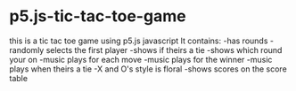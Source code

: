 # p5.js-tic-tac-toe-game
this is a tic tac toe game using p5.js javascript 
It contains:
-has rounds
-randomly selects the first player
-shows if theirs a tie
-shows which round your on
-music plays for each move
-music plays for the winner
-music plays when theirs a tie
-X and O's style is floral
-shows scores on the score table

